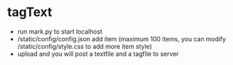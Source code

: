 # tagText

- run mark.py to start localhost
- /static/config/config.json add item (maximum 100 items, you can modify /static/config/style.css to add more item style)
- upload and you will post a textfile and a tagfile to server
